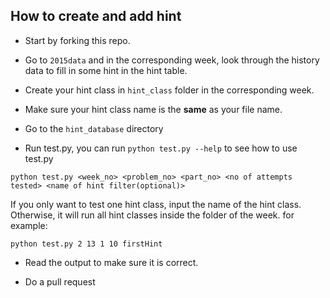 ## How to create and add hint

* Start by forking this repo.

* Go to ```2015data``` and in the corresponding week, look through the history data to fill in some hint in the hint table.

* Create your hint class in ```hint_class``` folder in the corresponding week.

* Make sure your hint class name is the **same** as your file name.

* Go to the ```hint_database``` directory

* Run test.py, you can run ```python test.py --help``` to see how to use test.py

```
python test.py <week_no> <problem_no> <part_no> <no of attempts tested> <name of hint filter(optional)>
```

If you only want to test one hint class, input the name of the hint class. Otherwise, it will run all hint classes inside the folder of the week.
for example:

```
python test.py 2 13 1 10 firstHint
```

* Read the output to make sure it is correct.

* Do a pull request
